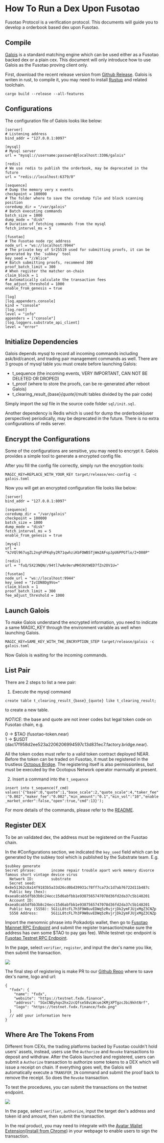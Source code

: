 # How To Run a Dex Upon Fusotao

Fusotao Protocol is a verification protocol. This documents will guide you to develop a orderbook based dex upon Fusotao.


## Compile

[Galois](https://github.com/uinb/galois) is a standard matching engine which can be used either as a Fusotao backed dex or a plain cex. This document will only introduce how to use Galois as the Fusotao proving client only.

First, download the recent release version from [Github Release](https:/github.com/uinb/galois/releases). Galois is writen in rust, to compile it, you may need to install [Rustup](https://rustup.rs/) and related toolchain.

```
cargo build --release --all-features
```

## Configurations

The configuration file of Galois looks like below:

```
[server]
# Listening address
bind_addr = "127.0.0.1:8097"

[mysql]
# Mysql server
url = "mysql://username:password@localhost:3306/galois"

[redis]
# We use redis to publish the orderbook, may be deprecated in the future
url = "redis://localhost:6379/0"

[sequence]
# Dump the memory very x events
checkpoint = 100000
# The folder where to save the coredump file and block scanning position
coredump_dir = "/var/galois"
# Batch executing commands
batch_size = 1000
dump_mode = "disk"
# Duration of fetching commands from the mysql
fetch_intervel_ms = 5

[fusotao]
# The Fusotao node rpc address
node_url = "ws://localhost:9944"
# The private key of Sr25519 used for submitting proofs, it can be generated by the `subkey` tool
key_seed = "//Alice"
# Batch submitting proofs, recommend 300
proof_batch_limit = 300
# When register the matcher on-chain
claim_block = 1
# Automatically calculate the transaction fees
fee_adjust_threshold = 1000
enable_from_genesis = true

[log]
[log.appenders.console]
kind = "console"
[log.root]
level = "info"
appenders = ["console"]
[log.loggers.substrate_api_client]
level = "error"

```

## Initialize Dependencies

Galois depends mysql to record all incoming commands including ask/bid/cancel, and trading pair management commands as well. There are 3 groups of mysql table you must create before launching Galois:

- t_sequence (the incoming events, VERY IMPORTANT, CAN NOT BE DELETED OR DROPED)
- t_proof (where to store the proofs, can be re-generated after reboot Galois)
- t_clearing_result_{base}_{quote}_(multi tables divided by the pair code)

Simply import the sql file in the source code folder `sql/init.sql`.

Another dependency is Redis which is used for dump the orderbook(user perspective) periodically, may be deprecated in the future. There is no extra configurations of redis server.

## Encrypt the Configurations

Some of the configurations are sensitive, you may need to encrypt it. Galois provides a simple tool to generate a encrypted config file.

After you fill the config file correctly, simply run the encryption tools:

```
MAGIC_KEY=REPLACE_WITH_YOUR_KEY target/release/enc-config -c galois.toml
```

Now you will get an encrypted configuration file looks like below:

```
[server]
bind_addr = "127.0.0.1:8097"

[sequence]
coredump_dir = "/var/galois"
checkpoint = 100000
batch_size = 1000
dump_mode = "disk"
fetch_intervel_ms = 5
enable_from_genesis = true

[mysql]
url = "kJVQl967ugZL2ngFdFKqhy2R71qwhziKbFOWB5TjWm2AFspJpU6PPGTlo/2+D08P"

[redis]
url = "fuQ/5X23NQN//94tl7wAn9eruMHS9UtWED7fZn2OV1U="

[fusotao]
node_url = "ws://localhost:9944"
key_seed = "IvIDN8Dg9Vo="
claim_block = 1
proof_batch_limit = 300
fee_adjust_threshold = 1000
```

## Launch Galois

To make Galois understand the encrypted information, you need to indicate a same MAGIC_KEY through the environment variable as well when launching Galois.

```
MAGIC_KEY=SAME_KEY_WITH_THE_ENCRYPTION_STEP target/release/galois -c galois.toml
```

Now Galois is waiting for the incoming commands.

## List Pair

There are 2 steps to list a new pair:

1. Execute the mysql command 

```create table t_clearing_result_{base}_{quote} like t_clearing_result;```

to create a new table.

*NOTICE*: the base and quote are not inner codes but legal token code on Fusotao chain, e.g. 

0 -> $TAO (fusotao-token.near)    
1 -> $USDT (dac17f958d2ee523a2206206994597c13d831ec7.factory.bridge.near).

All the token codes must refer to a valid token contract deployed NEAR. Before the token can be traded on Fusotao, it must be registered in the trustless [Octopus Bridge](https://mainnet.oct.network/bridge/near/fusotao/). The registering itself is also permissionless, but must be executed by the Ocotopus Network operator mannually at present. 

2. Insert a command into the `t_sequence`

```insert into t_sequence(f_cmd) values('{"base":0,"quote":1,"base_scale":2,"quote_scale":4,"taker_fee":"0.002","maker_fee":"0.002","min_amount":"0.1","min_vol":"10","enable_market_order":false,"open":true,"cmd":13}');```

For more details of the commands, please refer to the [README](https://github.com/uinb/galois).

## Register DEX

To be an validated dex, the address must be registered on the Fusotao chain.

In the #Configurations section, we indicated the `key_seed` field which can be generated by the subkey tool which is published by the Substrate team. E.g.

```
$subkey generate
Secret phrase:       income repair trouble apart work memory divorce famous short vintage device virus
  Network ID:        substrate
  Secret seed:       0x8e51362c8a14f9183b5a33d26cd0bd39931c78ff7ca73c1d7ab76722d11b487c
  Public key (hex):  0xaea8cab5dfbb3b8c24ecc15d6abfbb1e9387565747078d36fd2da37c5b148201
  Account ID:        0xaea8cab5dfbb3b8c24ecc15d6abfbb1e9387565747078d36fd2da37c5b148201
  Public key (SS58): 5G1iL8tcFL7h3F9W8uvEDWq5zRvjrjDk2ymFJUjxMgZ3CNZp
  SS58 Address:      5G1iL8tcFL7h3F9W8uvEDWq5zRvjrjDk2ymFJUjxMgZ3CNZp
```

Import the menomnic phrase into Polkadotjs wallet, then go to [Fusotao Mainnet RPC Endpoint](https://polkadot.js.org/apps/?rpc=wss://gateway.mainnet.octopus.network/fusotao/0efwa9v0crdx4dg3uj8jdmc5y7dj4ir2#/explorer) and submit the register transaction(make sure the address has own some $TAO to pay gas fee). While testnet rpc endpoint is [Fusotao Testnet RPC Endpoint](https://polkadot.js.org/apps/?rpc=wss%3A%2F%2Fgateway.testnet.octopus.network%2Ffusotao%2Ferc8ygm5qvmi2fw23ijpvzgpzzto47mi#/extrinsics).

In the page, select `verifier`, `register`, and input the dex's name you like, then submit the transaction.

![](/wiki/register-dex.png)

The final step of registering is make PR to our [Github Repo](https://github.com/uinb/fusotao-registry) where to save dex's name, logo and url:

```
{
  "fxdx": {
    "name": "fxdx",
    "website": "https://testnet.fxdx.finance",
    "address": "5GxCNDyhqv2hx2zcQfse58vLWcueJKMjXPTgzcJbi9khtNrf",
    "logo": "https://testnet.fxdx.finance/fxdx.png"
  }
  // add your information here
}
```

## Where Are The Tokens From


Different from CEXs, the trading platforms backed by Fusotao couldn't hold users' assets, instead, users use the `Authorize` and `Revoke` transactions to deposit and withdraw. After the Galois launched and registered, users can submit a `Authorize` transaction to authorize some tokens to a DEX which will issue a receipt on chain. If everything goes well, the Galois will automatically execute a `TRANSFER_IN` command and submit the proof back to remove the receipt. So does the `Revoke` transaction.

To test the procedures, you can submit the transactions on the testnet endpoint.

![](/wiki/authorize-dex.png)

In the page, select `verifier`, `authorize`, input the target dex's address and token id and amount, then submit the transaction.

In the real product, you may need to integrate with the [Avatar Wallet Extension](https://github.com/uinb/avatar-wallet)([Install from Chrome](https://chrome.google.com/webstore/detail/avatar-wallet/ckfhnogibicdkfkijinnacpmmobbhbjk)) in your webpage to enable users to sign the transaction.
